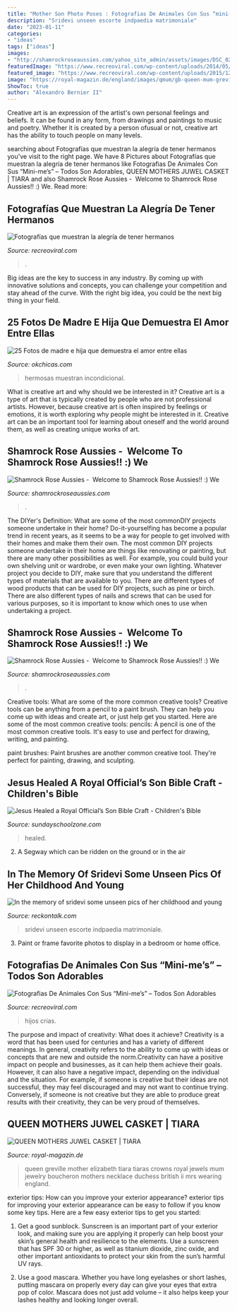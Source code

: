 ```yaml
---
title: "Mother Son Photo Poses : Fotografias De Animales Con Sus “mini-me’s” – Todos Son Adorables"
description: "Sridevi unseen escorte indpaedia matrimoniale"
date: "2023-01-11"
categories:
- "ideas"
tags: ["ideas"]
images:
- "http://shamrockroseaussies.com/yahoo_site_admin/assets/images/DSC_0212.114215045_std.jpg"
featuredImage: "https://www.recreoviral.com/wp-content/uploads/2014/05/leon-marino-y-bebe.jpg"
featured_image: "https://www.recreoviral.com/wp-content/uploads/2015/12/Fotografías-que-muestran-la-alegría-de-tener-un-herman@-3.jpg"
image: "https://royal-magazin.de/england/images/qmum/gb-queen-mum-greville-neck-.jpg"
ShowToc: true
author: "Alexandro Bernier II"
---
```



Creative art is an expression of the artist's own personal feelings and beliefs. It can be found in any form, from drawings and paintings to music and poetry. Whether it is created by a person ofusual or not, creative art has the ability to touch people on many levels.

	

		
searching about Fotografías que muestran la alegría de tener hermanos you've visit to the right page. We have 8 Pictures about Fotografías que muestran la alegría de tener hermanos like Fotografias De Animales Con Sus “Mini-me’s” – Todos Son Adorables, QUEEN MOTHERS JUWEL CASKET | TIARA and also Shamrock Rose Aussies - ﻿﻿﻿ Welcome to Shamrock Rose Aussies!! :) We. Read more:
		
    
## Fotografías Que Muestran La Alegría De Tener Hermanos

<img loading=lazy src="https://www.recreoviral.com/wp-content/uploads/2015/12/Fotografías-que-muestran-la-alegría-de-tener-un-herman@-3.jpg" onerror="this.onerror=null;this.src='https://tse3.mm.bing.net/th?id=OIP.U7L_-2xoAeTMOIJx9b6WEAHaLE&amp;pid=15.1';" alt="Fotografías que muestran la alegría de tener hermanos">

_Source: recreoviral.com_

>. 

	

Big ideas are the key to success in any industry. By coming up with innovative solutions and concepts, you can challenge your competition and stay ahead of the curve. With the right big idea, you could be the next big thing in your field.

    
## 25 Fotos De Madre E Hija Que Demuestra El Amor Entre Ellas

<img loading=lazy src="https://www.okchicas.com/wp-content/uploads/2015/02/hermosas-fotos-madre-e-hija-2.jpg" onerror="this.onerror=null;this.src='https://tse2.mm.bing.net/th?id=OIP.5p_FVHdH64Tes2HoDYmf8wHaLO&amp;pid=15.1';" alt="25 Fotos de madre e hija que demuestra el amor entre ellas">

_Source: okchicas.com_

>hermosas muestran incondicional. 

	

What is creative art and why should we be interested in it?
Creative art is a type of art that is typically created by people who are not professional artists. However, because creative art is often inspired by feelings or emotions, it is worth exploring why people might be interested in it. Creative art can be an important tool for learning about oneself and the world around them, as well as creating unique works of art.

    
## Shamrock Rose Aussies - ﻿﻿﻿ Welcome To Shamrock Rose Aussies!! :) We

<img loading=lazy src="http://shamrockroseaussies.com/yahoo_site_admin/assets/images/DSC_0289.7601929_std.JPG" onerror="this.onerror=null;this.src='https://tse4.mm.bing.net/th?id=OIP.Sr4DDFMHx1Ys-6NnKNcwfwHaFy&amp;pid=15.1';" alt="Shamrock Rose Aussies - ﻿﻿﻿ Welcome to Shamrock Rose Aussies!! :) We">

_Source: shamrockroseaussies.com_

>. 

	

The DIYer's Definition: What are some of the most commonDIY projects someone undertake in their home?
Do-it-yourselfing has become a popular trend in recent years, as it seems to be a way for people to get involved with their homes and make them their own. The most common DIY projects someone undertake in their home are things like renovating or painting, but there are many other possibilities as well. For example, you could build your own shelving unit or wardrobe, or even make your own lighting.
Whatever project you decide to DIY, make sure that you understand the different types of materials that are available to you. There are different types of wood products that can be used for DIY projects, such as pine or birch. There are also different types of nails and screws that can be used for various purposes, so it is important to know which ones to use when undertaking a project.

    
## Shamrock Rose Aussies - ﻿﻿﻿ Welcome To Shamrock Rose Aussies!! :) We

<img loading=lazy src="http://shamrockroseaussies.com/yahoo_site_admin/assets/images/DSC_0212.114215045_std.jpg" onerror="this.onerror=null;this.src='https://tse1.mm.bing.net/th?id=OIP.P4URlUyjIOC8xNCAxF-BsgHaFR&amp;pid=15.1';" alt="Shamrock Rose Aussies - ﻿﻿﻿ Welcome to Shamrock Rose Aussies!! :) We">

_Source: shamrockroseaussies.com_

>. 

	

Creative tools: What are some of the more common creative tools?
Creative tools can be anything from a pencil to a paint brush. They can help you come up with ideas and create art, or just help get you started. Here are some of the most common creative tools:
pencils: A pencil is one of the most common creative tools. It's easy to use and perfect for drawing, writing, and painting.

paint brushes: Paint brushes are another common creative tool. They're perfect for painting, drawing, and sculpting.

    
## Jesus Healed A Royal Official’s Son Bible Craft - Children&#039;s Bible

<img loading=lazy src="https://sundayschoolzone.com/wp-content/uploads/2016/12/IMG_2-Smaller-1.jpg" onerror="this.onerror=null;this.src='https://tse3.mm.bing.net/th?id=OIP.eRl1R2Z5xPdgEo901hfRWAAAAA&amp;pid=15.1';" alt="Jesus Healed a Royal Official’s Son Bible Craft - Children&#039;s Bible">

_Source: sundayschoolzone.com_

>healed. 

	

2. A Segway which can be ridden on the ground or in the air

    
## In The Memory Of Sridevi Some Unseen Pics Of Her Childhood And Young

<img loading=lazy src="https://www.reckontalk.com/wp-content/uploads/2018/02/sridevi-rare-unseen-photos7.jpg" onerror="this.onerror=null;this.src='https://tse1.mm.bing.net/th?id=OIP.wo7m8KZqjq5r6ZS4ZXWFPwAAAA&amp;pid=15.1';" alt="In the memory of sridevi some unseen pics of her childhood and young">

_Source: reckontalk.com_

>sridevi unseen escorte indpaedia matrimoniale. 

	

3. Paint or frame favorite photos to display in a bedroom or home office.

    
## Fotografias De Animales Con Sus “Mini-me’s” – Todos Son Adorables

<img loading=lazy src="https://www.recreoviral.com/wp-content/uploads/2014/05/leon-marino-y-bebe.jpg" onerror="this.onerror=null;this.src='https://tse1.mm.bing.net/th?id=OIP.D0qx_oXGW0IcqOjQqKtYnQHaEo&amp;pid=15.1';" alt="Fotografias De Animales Con Sus “Mini-me’s” – Todos Son Adorables">

_Source: recreoviral.com_

>hijos crias. 

	

The purpose and impact of creativity: What does it achieve?
Creativity is a word that has been used for centuries and has a variety of different meanings. In general, creativity refers to the ability to come up with ideas or concepts that are new and outside the norm.Creativity can have a positive impact on people and businesses, as it can help them achieve their goals. However, it can also have a negative impact, depending on the individual and the situation. For example, if someone is creative but their ideas are not successful, they may feel discouraged and may not want to continue trying. Conversely, if someone is not creative but they are able to produce great results with their creativity, they can be very proud of themselves.

    
## QUEEN MOTHERS JUWEL CASKET | TIARA

<img loading=lazy src="https://royal-magazin.de/england/images/qmum/gb-queen-mum-greville-neck-.jpg" onerror="this.onerror=null;this.src='https://tse1.mm.bing.net/th?id=OIP.500KcGpzSfOitCplZuutNwHaJ8&amp;pid=15.1';" alt="QUEEN MOTHERS JUWEL CASKET | TIARA">

_Source: royal-magazin.de_

>queen greville mother elizabeth tiara tiaras crowns royal jewels mum jewelry boucheron mothers necklace duchess british ii mrs wearing england. 

	

exterior tips: How can you improve your exterior appearance?
exterior tips for improving your exterior appearance can be easy to follow if you know some key tips. Here are a few easy exterior tips to get you started:
1. Get a good sunblock. Sunscreen is an important part of your exterior look, and making sure you are applying it properly can help boost your skin’s general health and resilience to the elements. Use a sunscreen that has SPF 30 or higher, as well as titanium dioxide, zinc oxide, and other important antioxidants to protect your skin from the sun’s harmful UV rays.

2. Use a good mascara. Whether you have long eyelashes or short lashes, putting mascara on properly every day can give your eyes that extra pop of color. Mascara does not just add volume – it also helps keep your lashes healthy and looking longer overall.


